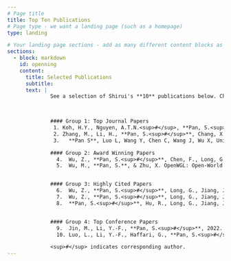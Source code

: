 ```yaml
---
# Page title
title: Top Ten Publications
# Page type - we want a landing page (such as a homepage)
type: landing

# Your landing page sections - add as many different content blocks as you like
sections:
  - block: markdown
    id: openning
    content:
      title: Selected Publications
      subtitle: 
      text: |
              See a selection of Shirui's **10** publications below. Check out for more information about [TrustAGI Lab](https://trust-agi.github.io/). 


              
              #### Group 1: Top Journal Papers 
               1. Koh, H.Y., Nguyen, A.T.N.<sup>#</sup>, **Pan, S.<sup>#</sup>**, May, L.T.<sup>#</sup>, Webb, G.I.<sup>#</sup>, 2024. [Physicochemical graph neural network for learning protein–ligand interaction fingerprints from sequence data](https://doi.org/10.1038/s42256-024-00847-1). **Nature Machine Intelligence.** [IF: 18.8; Featured on [Phys.org](https://phys.org/news/2024-06-ai-tool-rapid-effective-drug.html#google_vignette), [The Medical News](https://www.news-medical.net/news/20240619/Novel-AI-tool-poised-to-reshape-virtual-screening-in-early-stage-drug-discovery.aspx), and [Australian Manufacturing Magazine](https://www.australianmanufacturing.com.au/aussie-researchers-develop-game-changing-ai-for-drug-screening/)]
               2. Zhang, M., Li, H., **Pan, S.<sup>#</sup>**, Chang, X., Zhou, C., Ge, Z., Su, S.W., 2021. One-Shot Neural Architecture Search: Maximising Diversity to Overcome Catastrophic Forgetting. IEEE Transactions on Pattern Analysis and Machine Intelligence, **TPAMI** 43, 2921–2935. [CORE A*; IF: 20.8]
               3.	**Pan S**, Luo L, Wang Y, Chen C, Wang J, Wu X, Unifying Large Language Models and Knowledge Graphs: A Roadmap. IEEE Trans Knowl Data Eng. (**TKDE**). 2024 [CORE A*; IF:8.9; <span style="color:red"> 420+ Citations in 7 months</span>]

              #### Group 2: Award Winning Papers
                4.	Wu, Z., **Pan, S.<sup>#</sup>**, Chen, F., Long, G., Zhang, C., Yu, P.S., 2020. A comprehensive survey on graph neural networks. IEEE Transactions on Neural Networks and Learning Systems (**TNNLS**) 32, 4–24. [<span style="color:red">IEEE CIS TNNLS Outstanding Paper Award; **9,500+ Citations**; JCR Q1 </span>]
                5.	Wu, M., **Pan, S.**, & Zhu, X. OpenWGL: Open-World Graph Learning.  In IEEE International Conference on Data Mining, **ICDM**, November 17-20, 2020, Sorrento, Italy, 2020 [<span style="color:red"> IEEE ICDM Best Student Paper Award; CORE A*</span>]


              #### Group 3: Highly Cited Papers
                6.	Wu, Z., **Pan, S.<sup>#</sup>**, Long, G., Jiang, J., Zhang, C., 2019. Graph WaveNet for Deep Spatial-Temporal Graph Modeling, in: International Joint Conference on Artificial Intelligence (IJCAI), **IJCAI-19**. [CORE A*; <span style="color:red"> **2,000+** Citations; \#1 most cited IJCAI 2019 paper by June 2024</span>]
                7.	Wu, Z., **Pan, S.<sup>#</sup>**, Long, G., Jiang, J., Chang, X., Zhang, C., 2020. Connecting the Dots: Multivariate Time Series Forecasting with Graph Neural Networks, in: ACM SIGKDD Conference on Knowledge Discovery and Data Mining, **KDD-20**. [CORE A*; <span style="color:red"> **1,300+** Citations, \#1 most cited KDD 2020 paper by June 2024</span>]
                8.	**Pan, S.<sup>#</sup>**, Hu, R., Long, G., Jiang, J., Yao, L., Zhang, C., 2018. Adversarially Regularized Graph Autoencoder for Graph Embedding, in: International Joint Conference on Artificial Intelligence, **IJCAI-18**. pp. 2609–2615. [CORE A*; <span style="color:red"> **1,000+** Citations</span>]


              #### Group 4: Top Conference Papers
                9.	Jin, M., Li, Y.-F., **Pan, S.<sup>#</sup>**, 2022. Neural Temporal Walks: Motif-Aware Representation Learning on Continuous-Time Dynamic Graphs, in: Advances in Neural Information Processing Systems (**NeurIPS**). [CORE A*]
                10.	Luo, L., Li, Y.-F., Haffari, G., **Pan, S.<sup>#</sup>**, 2024. Reasoning on graphs: Faithful and interpretable large language model reasoning, in: International Conference on Learning Representations (**ICLR**). [CORE A*]

              <sup>#</sup> indicates corresponding author.
---
```

